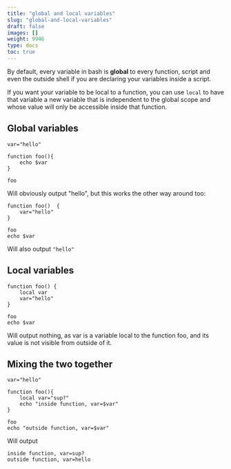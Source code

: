 ```yaml
---
title: "global and local variables"
slug: "global-and-local-variables"
draft: false
images: []
weight: 9946
type: docs
toc: true
---
```


By default, every variable in bash is **global** to every function, script and even the outside shell if you are declaring your variables inside a script.

If you want your variable to be local to a function, you can use `local` to have that variable a new variable that is independent to the global scope and whose value will only be accessible inside that function.

## Global variables
```
var="hello"

function foo(){
    echo $var
}

foo
```

Will obviously output "hello", but this works the other way around too:


```
function foo()  {
    var="hello"
}

foo
echo $var
```

Will also output <code>"hello"</code>

## Local variables
```
function foo() {
    local var
    var="hello"
}

foo
echo $var
```

Will output nothing, as var is a variable local to the function foo, and its value is not visible from outside of it.

## Mixing the two together
```
var="hello"

function foo(){
    local var="sup?"
    echo "inside function, var=$var"
}

foo
echo "outside function, var=$var"
```

Will output
```
inside function, var=sup?
outside function, var=hello
```


